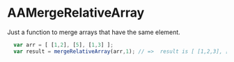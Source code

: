 # AAMergeRelativeArray

Just a function to merge arrays that have the same element.

```js
  var arr = [ [1,2], [5], [1,3] ];
  var result = mergeRelativeArray(arr,1); // =>  result is [ [1,2,3], [5] ]
```
